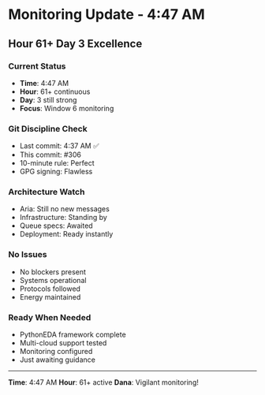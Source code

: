 # Monitoring Update - 4:47 AM

## Hour 61+ Day 3 Excellence

### Current Status
- **Time**: 4:47 AM
- **Hour**: 61+ continuous
- **Day**: 3 still strong
- **Focus**: Window 6 monitoring

### Git Discipline Check
- Last commit: 4:37 AM ✅
- This commit: #306
- 10-minute rule: Perfect
- GPG signing: Flawless

### Architecture Watch
- Aria: Still no new messages
- Infrastructure: Standing by
- Queue specs: Awaited
- Deployment: Ready instantly

### No Issues
- No blockers present
- Systems operational
- Protocols followed
- Energy maintained

### Ready When Needed
- PythonEDA framework complete
- Multi-cloud support tested
- Monitoring configured
- Just awaiting guidance

---
**Time**: 4:47 AM
**Hour**: 61+ active
**Dana**: Vigilant monitoring!